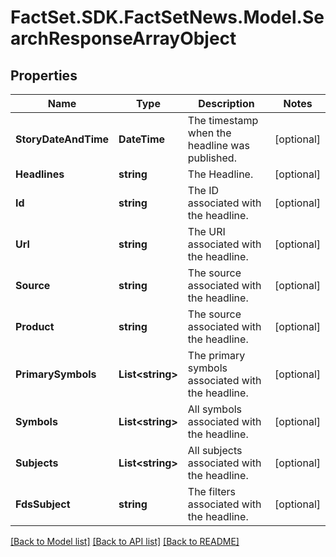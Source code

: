 # FactSet.SDK.FactSetNews.Model.SearchResponseArrayObject

## Properties

Name | Type | Description | Notes
------------ | ------------- | ------------- | -------------
**StoryDateAndTime** | **DateTime** | The timestamp when the headline was published. | [optional] 
**Headlines** | **string** | The Headline. | [optional] 
**Id** | **string** | The ID associated with the headline. | [optional] 
**Url** | **string** | The URI associated with the headline. | [optional] 
**Source** | **string** | The source associated with the headline. | [optional] 
**Product** | **string** | The source associated with the headline. | [optional] 
**PrimarySymbols** | **List&lt;string&gt;** | The primary symbols associated with the headline. | [optional] 
**Symbols** | **List&lt;string&gt;** | All symbols associated with the headline. | [optional] 
**Subjects** | **List&lt;string&gt;** | All subjects associated with the headline. | [optional] 
**FdsSubject** | **string** | The filters associated with the headline. | [optional] 

[[Back to Model list]](../README.md#documentation-for-models) [[Back to API list]](../README.md#documentation-for-api-endpoints) [[Back to README]](../README.md)

